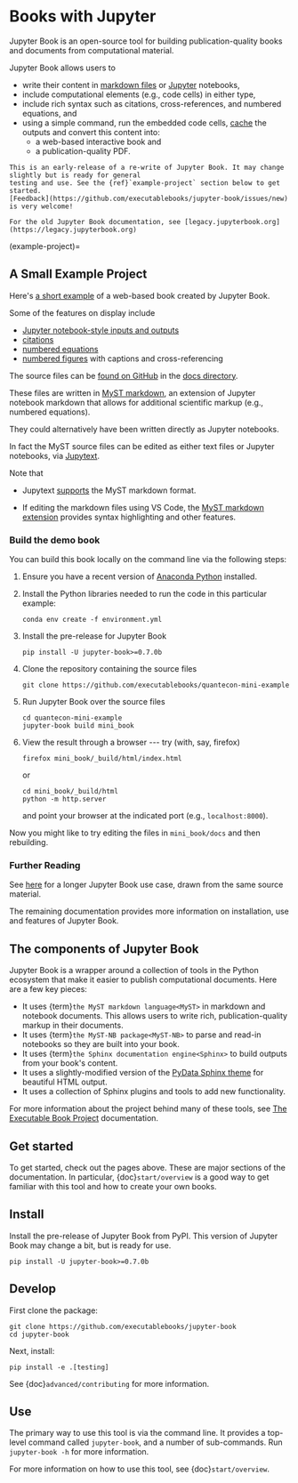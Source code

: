 # Books with Jupyter

Jupyter Book is an open-source tool for building publication-quality books and documents from computational material.

Jupyter Book allows users to

* write their content in [markdown files](https://myst-parser.readthedocs.io/en/latest/) or [Jupyter](https://jupyter.org/) notebooks,
* include computational elements (e.g., code cells) in either type,
* include rich syntax such as citations, cross-references, and numbered equations, and
* using a simple command, run the embedded code cells, [cache](https://jupyter-cache.readthedocs.io/en/latest/) the outputs and convert this content into:
    * a web-based interactive book and
    * a publication-quality PDF.

```{warning}
This is an early-release of a re-write of Jupyter Book. It may change slightly but is ready for general
testing and use. See the {ref}`example-project` section below to get started.
[Feedback](https://github.com/executablebooks/jupyter-book/issues/new) is very welcome!

For the old Jupyter Book documentation, see [legacy.jupyterbook.org](https://legacy.jupyterbook.org)
```

(example-project)=
## A Small Example Project

Here's [a short example](https://executablebooks.github.io/quantecon-mini-example/docs/index.html) of a web-based book created by Jupyter Book.

Some of the features on display include

* [Jupyter notebook-style inputs and outputs](https://executablebooks.github.io/quantecon-mini-example/docs/python_by_example.html#version-1)
* [citations](https://executablebooks.github.io/quantecon-mini-example/docs/about_py.html#bibliography)
* [numbered equations](https://executablebooks.github.io/quantecon-mini-example/docs/python_by_example.html#another-application)
* [numbered figures](https://executablebooks.github.io/quantecon-mini-example/docs/getting_started.html#jupyter-notebooks) with captions and cross-referencing

The source files  can be [found on GitHub](https://github.com/executablebooks/quantecon-mini-example/) in the [docs directory](https://github.com/executablebooks/quantecon-mini-example/tree/master/mini_book/docs).

These files are written in [MyST markdown](https://myst-parser.readthedocs.io/en/latest/), an
extension of Jupyter notebook markdown that allows for
additional scientific markup (e.g., numbered equations).

They could alternatively have been written directly as Jupyter notebooks.

In fact the MyST source files can be edited as either text files or Jupyter notebooks,  via [Jupytext](https://jupytext.readthedocs.io/en/latest/introduction.html).

Note that

* Jupytext [supports](https://jupytext.readthedocs.io/en/latest/formats.html#myst-markdown) the MyST markdown format.

* If editing the markdown files using VS Code, the [MyST markdown extension](https://marketplace.visualstudio.com/items?itemName=executablebooks.myst-highlight) provides syntax highlighting and other features.

### Build the demo book

You can build this book locally on the command line via the following steps:

1. Ensure you have a recent version of [Anaconda Python](https://www.anaconda.com/distribution/) installed.

2. Install the Python libraries needed to run the code in this particular example:

    ```
    conda env create -f environment.yml
    ```

3. Install the pre-release for Jupyter Book

    ```
    pip install -U jupyter-book>=0.7.0b
    ```

4. Clone the repository containing the source files

    ```
    git clone https://github.com/executablebooks/quantecon-mini-example
    ```

5. Run Jupyter Book over the source files

    ```
    cd quantecon-mini-example
    jupyter-book build mini_book
    ```

6. View the result through a browser --- try (with, say, firefox)


    ```
    firefox mini_book/_build/html/index.html
    ```

    or

    ```
    cd mini_book/_build/html
    python -m http.server
    ```

    and point your browser at the indicated port (e.g., ``localhost:8000``).

Now you might like to try editing the files in ``mini_book/docs`` and then
rebuilding.

### Further Reading

See [here](https://executablebooks.github.io/quantecon-example/docs/index.html)
for a longer Jupyter Book use case, drawn from the same source material.

The remaining documentation provides more information on installation, use and
features of Jupyter Book.



## The components of Jupyter Book

Jupyter Book is a wrapper around a collection of tools in the Python
ecosystem that make it easier to publish computational documents. Here are
a few key pieces:

* It uses {term}`the MyST markdown language<MyST>` in
  markdown and notebook documents. This allows users to write rich,
  publication-quality markup in their documents.
* It uses {term}`the MyST-NB package<MyST-NB>` to parse and
  read-in notebooks so they are built into your book.
* It uses {term}`the Sphinx documentation engine<Sphinx>`
  to build outputs from your book's content.
* It uses a slightly-modified version of the [PyData Sphinx theme](https://pydata-sphinx-theme.readthedocs.io/en/latest/)
  for beautiful HTML output.
* It uses a collection of Sphinx plugins and tools to add new functionality.

For more information about the project behind many of these tools, see
[The Executable Book Project](https://ebp.jupyterbook.org/) documentation.


## Get started

To get started, check out the pages above. These are major sections of the documentation.
In particular, {doc}`start/overview` is a good way to get familiar with this tool and how to
create your own books.

## Install

Install the pre-release of Jupyter Book from PyPI. This version of
Jupyter Book may change a bit, but is ready for use.

```
pip install -U jupyter-book>=0.7.0b
```

## Develop

First clone the package:

```
git clone https://github.com/executablebooks/jupyter-book
cd jupyter-book
```

Next, install:

```
pip install -e .[testing]
```

See {doc}`advanced/contributing` for more information.

## Use

The primary way to use this tool is via the command line. It provides a
top-level command called `jupyter-book`, and a number of sub-commands.
Run `jupyter-book -h` for more information.

For more information on how to use this tool, see {doc}`start/overview`.
